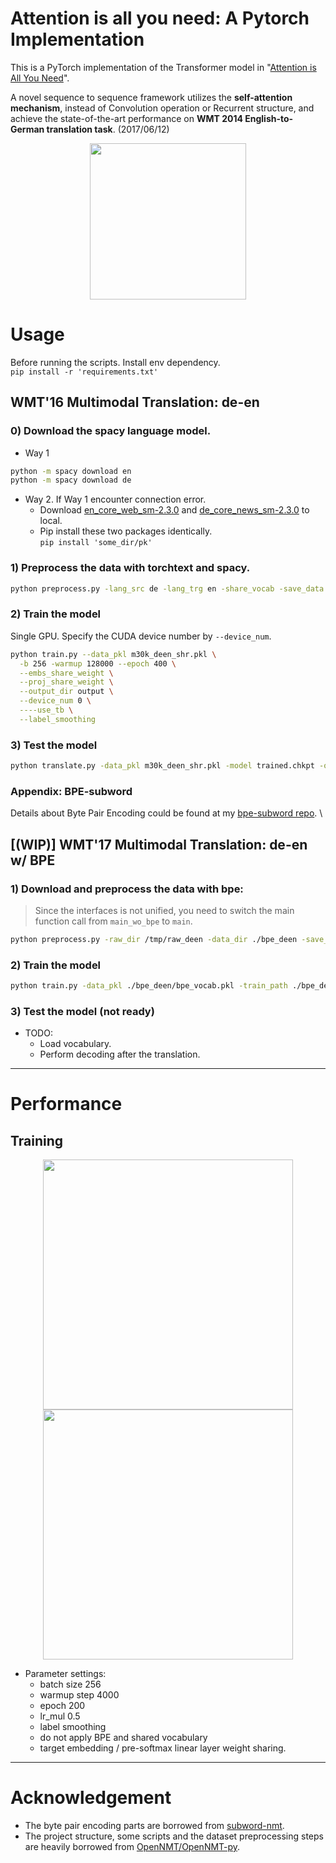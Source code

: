# Attention is all you need: A Pytorch Implementation

This is a PyTorch implementation of the Transformer model in "[Attention is All You Need](https://arxiv.org/abs/1706.03762)". 


A novel sequence to sequence framework utilizes the **self-attention mechanism**, instead of Convolution operation or Recurrent structure, and achieve the state-of-the-art performance on **WMT 2014 English-to-German translation task**. (2017/06/12)


<p align="center">
<img src="http://imgur.com/1krF2R6.png" width="250">
</p>


# Usage
Before running the scripts. Install env dependency. \
```pip install -r 'requirements.txt'```

## WMT'16 Multimodal Translation: de-en
### 0) Download the spacy language model.
- Way 1
```bash
python -m spacy download en
python -m spacy download de
```
- Way 2. If Way 1 encounter connection error.
  - Download [en_core_web_sm-2.3.0](https://github.com/explosion/spacy-models/releases/download/en_core_web_sm-2.3.0/en_core_web_sm-2.3.0.tar.gz) and [de_core_news_sm-2.3.0](https://github.com/explosion/spacy-models/releases/download/en_core_web_sm-2.3.0/en_core_web_sm-2.3.0.tar.gz) to local.
  - Pip install these two packages identically. \
  ```pip install 'some_dir/pk'```

### 1) Preprocess the data with torchtext and spacy.
```bash
python preprocess.py -lang_src de -lang_trg en -share_vocab -save_data m30k_deen_shr.pkl
```

### 2) Train the model
Single GPU. Specify the CUDA device number by ```--device_num```.
```bash
python train.py --data_pkl m30k_deen_shr.pkl \
  -b 256 -warmup 128000 --epoch 400 \
  --embs_share_weight \
  --proj_share_weight \
  --output_dir output \
  --device_num 0 \
  ----use_tb \
  --label_smoothing
```

### 3) Test the model
```bash
python translate.py -data_pkl m30k_deen_shr.pkl -model trained.chkpt -output prediction.txt
```

### Appendix: BPE-subword
Details about Byte Pair Encoding could be found at my [bpe-subword repo](https://github.com/brian-zZZ/DL_Miscs/tree/main/bpe-subword). \

## [(WIP)] WMT'17 Multimodal Translation: de-en w/ BPE 
### 1) Download and preprocess the data with bpe:

> Since the interfaces is not unified, you need to switch the main function call from `main_wo_bpe` to `main`.

```bash
python preprocess.py -raw_dir /tmp/raw_deen -data_dir ./bpe_deen -save_data bpe_vocab.pkl -codes codes.txt -prefix deen
```

### 2) Train the model
```bash
python train.py -data_pkl ./bpe_deen/bpe_vocab.pkl -train_path ./bpe_deen/deen-train -val_path ./bpe_deen/deen-val -log deen_bpe -embs_share_weight -proj_share_weight -label_smoothing -output_dir output -b 256 -warmup 128000 -epoch 400
```

### 3) Test the model (not ready)
- TODO:
	- Load vocabulary.
	- Perform decoding after the translation.
---
# Performance
## Training

<p align="center">
<img src="https://i.imgur.com/S2EVtJx.png" width="400">
<img src="https://i.imgur.com/IZQmUKO.png" width="400">
</p>

- Parameter settings:
  - batch size 256 
  - warmup step 4000 
  - epoch 200 
  - lr_mul 0.5
  - label smoothing 
  - do not apply BPE and shared vocabulary
  - target embedding / pre-softmax linear layer weight sharing. 
 
  
---
# Acknowledgement
- The byte pair encoding parts are borrowed from [subword-nmt](https://github.com/rsennrich/subword-nmt/).
- The project structure, some scripts and the dataset preprocessing steps are heavily borrowed from [OpenNMT/OpenNMT-py](https://github.com/OpenNMT/OpenNMT-py).
